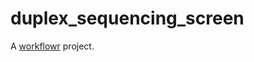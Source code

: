 # duplex_sequencing_screen

A [workflowr][] project.

[workflowr]: https://github.com/jdblischak/workflowr
